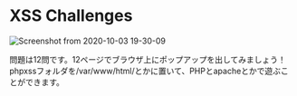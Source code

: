 # XSS Challenges

![Screenshot from 2020-10-03 19-30-09](https://user-images.githubusercontent.com/37561570/94989355-2306dc80-05af-11eb-9ffe-0d09e385ccb4.png)

問題は12問です。12ページでブラウザ上にポップアップを出してみましょう！  
phpxssフォルダを/var/www/html/とかに置いて、PHPとapacheとかで遊ぶことができます。  
